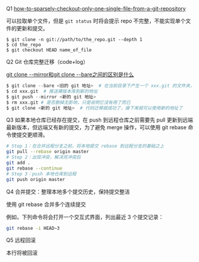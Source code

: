 Q1 [how-to-sparsely-checkout-only-one-single-file-from-a-git-repository](https://stackoverflow.com/questions/2466735/how-to-sparsely-checkout-only-one-single-file-from-a-git-repository/2466755#2466755)

可以拉取单个文件，但是 `git status` 时将会提示 repo 不完整，不能实现单个文件的更新和提交。
~~~
$ git clone -n git://path/to/the_repo.git --depth 1
$ cd the_repo
$ git checkout HEAD name_of_file
~~~

Q2 Git 仓库完整迁移（code+log）

[git clone --mirror和git clone --bare之间的区别是什么](https://www.imooc.com/wenda/detail/579025)
~~~Python
$ git clone --bare <旧的 git 地址>  # 在当前目录下产生一个 xxx.git 的文件夹，任何远程分支（在克隆的远程中）和其他引用都被完全忽略。
$ cd xxx.git  # 推送裸版本库到新的地址
$ git push --mirror <新的 git 地址>
$ rm xxx.git # 是否删掉无影响，只是说明它没有用了而已
$ git clone <新的 git 地址>  # 代码迁移就成功了，接下来就可以使用新的地址了
~~~


Q3 如果本地仓库已经存在提交，在 push 到远程仓库之前需要先 pull 更新到远端最新版本，但远端又有新的提交，为了避免 merge 操作，可以使用 git rebase 命令使提交更顺滑。

~~~bash
# Step 1：在合并远程分支之前，将本地提交 rebase 到远程分支的基础之上
git pull --rebase origin master
# Step 2：出现冲突，解决完冲突后
git add .
git rebase --continue
# Step 3：push 本地仓库到远程
git push origin master
~~~

Q4 合并提交：整理本地多个提交历史，保持提交整洁

使用 git rebase 合并多个连续提交

例如，下列命令将会打开一个交互式界面，列出最近 3 个提交记录：

~~~bash
git rebase -i HEAD~3
~~~

Q5 远程回滚

本行将被回滚